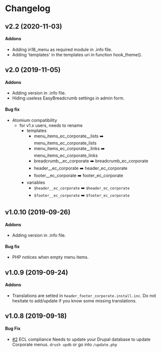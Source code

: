 

# Changelog
## v2.2 (2020-11-03)
#### Addons
+ Adding in18_menu as required module in .info file.
+ Adding 'templates' in the templates uri in function hook_theme().

## v2.0 (2019-11-05)
#### Addons
+ Adding version in .info file.
+ Hiding useless EasyBreadcrumb settings in admin form.

#### Bug fix
- Atomium compatibility
	- for v1.x users, needs to rename
		- templates
			- menu_items_ec_corporate__lists :arrow_right: menu_items_ec_corporate_lists
			- menu_items_ec_corporate__links :arrow_right: menu_items_ec_corporate_links
			- breadcrumb__ec_corporate :arrow_right: breadcrumb_ec_corporate
			- header__ec_corporate :arrow_right: header_ec_corporate
			- footer__ec_corporate :arrow_right: footer_ec_corporate
		- variables
			- `$header__ec_corporate` :arrow_right: `$header_ec_corporate`
			- `$footer__ec_corporate` :arrow_right: `$footer_ec_corporate`

## v1.0.10 (2019-09-26)
#### Addons
+ Adding version in .info file.

#### Bug fix
- PHP notices when empty menu items.

## v1.0.9 (2019-09-24)
#### Addons
+ Translations are setted in `header_footer_corporate.install.inc`. Do not hesitate to add/update if you know some missing translations.

## v1.0.8 (2019-09-18)
#### Bug Fix
- [#2](https://github.com/ec-europa/header_footer_corporate/issues/2) ECL compliance
Needs to update your Drupal database to update Corporate menus.
`drush updb` or go into `/update.php`
